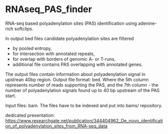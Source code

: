 # RNAseq_PAS_finder
RNA-seq based polyadenylation sites (PAS) identification using adenine-rich softclips.

In output bed files candidate polyadenylation sites are filtered 
  -  by pooled entropy,
  -  for intersection with annotated repeats,
  -  for overlap with borders of genomic A- or T-runs,
  -  additional file contains PAS overlapping with annotated genes.

The output files contain information about polyadenylation signal in upstrean 40bp region. 
Output file format: bed. Where the 5th column represents number of reads supporting the PAS, and the 7th column - the number of polyadenylation signals found up to 40 bp upstream of the PAS start. 

Input files: bam. The files have to be indexed and put into bams/ repository.

dedicated presentation:
https://www.researchgate.net/publication/344404962_De_novo_identification_of_polyadenylation_sites_from_RNA-seq_data
